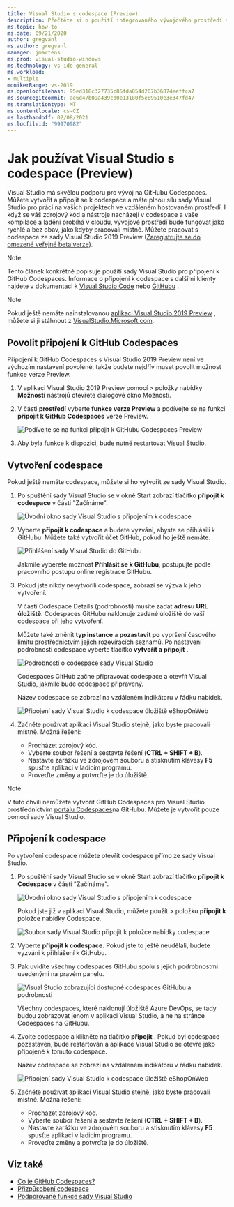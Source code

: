 ```yaml
---
title: Visual Studio s codespace (Preview)
description: Přečtěte si o použití integrovaného vývojového prostředí sady Visual Studio s GitHubem Codespaces for Windows.
ms.topic: how-to
ms.date: 09/21/2020
author: gregvanl
ms.author: gregvanl
manager: jmartens
ms.prod: visual-studio-windows
ms.technology: vs-ide-general
ms.workload:
- multiple
monikerRange: vs-2019
ms.openlocfilehash: 95ed318c327735c85fda854d207b36874eeffca7
ms.sourcegitcommit: ae6d47b09a439cd0e13180f5e89510e3e347fd47
ms.translationtype: MT
ms.contentlocale: cs-CZ
ms.lasthandoff: 02/08/2021
ms.locfileid: "99970982"
---
```

# <a name="how-to-use-visual-studio-with-a-codespace-preview"></a>Jak používat Visual Studio s codespace (Preview)

Visual Studio má skvělou podporu pro vývoj na GitHubu Codespaces. Můžete vytvořit a připojit se k codespace a máte plnou sílu sady Visual Studio pro práci na vašich projektech ve vzdáleném hostovaném prostředí. I když se váš zdrojový kód a nástroje nacházejí v codespace a vaše kompilace a ladění probíhá v cloudu, vývojové prostředí bude fungovat jako rychlé a bez obav, jako kdyby pracovali místně. Můžete pracovat s codespace ze sady Visual Studio 2019 Preview ([Zaregistrujte se do omezené veřejné beta verze](https://github.com/features/codespaces/signup-vs)).

> [!NOTE]
> Tento článek konkrétně popisuje použití sady Visual Studio pro připojení k GitHub Codespaces. Informace o připojení k codespace s dalšími klienty najdete v dokumentaci k [Visual Studio Code](https://docs.github.com/github/developing-online-with-codespaces/connecting-to-your-codespace-from-visual-studio-code) nebo [GitHubu](https://docs.github.com/github/developing-online-with-codespaces/developing-in-a-codespace) .

> [!NOTE]
> Pokud ještě nemáte nainstalovanou [aplikaci Visual Studio 2019 Preview](https://aka.ms/vspreview) , můžete si ji stáhnout z [VisualStudio.Microsoft.com](https://aka.ms/vspreview).

## <a name="enable-connect-to-github-codespaces"></a>Povolit připojení k GitHub Codespaces

Připojení k GitHub Codespaces s Visual Studio 2019 Preview není ve výchozím nastavení povolené, takže budete nejdřív muset povolit možnost funkce verze Preview.

1. V aplikaci Visual Studio 2019 Preview pomocí   >  položky nabídky **Možnosti** nástrojů otevřete dialogové okno Možnosti.

2. V části **prostředí** vyberte **funkce verze Preview** a podívejte se na funkci **připojit k GitHub Codespaces** verze Preview.

   ![Podívejte se na funkci připojit k GitHubu Codespaces Preview](media/connect-to-github-codespaces-preview-feature.png)

3. Aby byla funkce k dispozici, bude nutné restartovat Visual Studio.

## <a name="create-a-codespace"></a>Vytvoření codespace

Pokud ještě nemáte codespace, můžete si ho vytvořit ze sady Visual Studio.

1. Po spuštění sady Visual Studio se v okně Start zobrazí tlačítko **připojit k codespace** v části "Začínáme".

   ![Úvodní okno sady Visual Studio s připojením k codespace](media/visual-studio-start-window.png)

2. Vyberte **připojit k codespace** a budete vyzváni, abyste se přihlásili k GitHubu. Můžete také vytvořit účet GitHub, pokud ho ještě nemáte.

   ![Přihlášení sady Visual Studio do GitHubu](media/visual-studio-sign-in-to-github.png)

   Jakmile vyberete možnost **Přihlásit se k GitHubu**, postupujte podle pracovního postupu online registrace GitHubu.

3. Pokud jste nikdy nevytvořili codespace, zobrazí se výzva k jeho vytvoření.

   V části Codespace Details (podrobnosti) musíte zadat **adresu URL úložiště**. Codespaces GitHubu naklonuje zadané úložiště do vaší codespace při jeho vytvoření.

   Můžete také změnit **typ instance** a **pozastavit po** vypršení časového limitu prostřednictvím jejich rozevíracích seznamů. Po nastavení podrobností codespace vyberte tlačítko **vytvořit a připojit** .

   ![Podrobnosti o codespace sady Visual Studio](media/visual-studio-codespace-details.png)

   Codespaces GitHub začne připravovat codespace a otevřít Visual Studio, jakmile bude codespace připravený.

   Název codespace se zobrazí na vzdáleném indikátoru v řádku nabídek.

   ![Připojení sady Visual Studio k codespace úložiště eShopOnWeb](media/visual-studio-eshoponweb-codespace.png)

4. Začněte používat aplikaci Visual Studio stejně, jako byste pracovali místně. Možná řešení:

   * Procházet zdrojový kód.
   * Vyberte soubor řešení a sestavte řešení (**CTRL + SHIFT + B**).
   * Nastavte zarážku ve zdrojovém souboru a stisknutím klávesy **F5** spusťte aplikaci v ladicím programu.
   * Proveďte změny a potvrďte je do úložiště.   

> [!NOTE]
> V tuto chvíli nemůžete vytvořit GitHub Codespaces pro Visual Studio prostřednictvím [portálu Codespaces](https://github.com/codespaces)na GitHubu. Můžete je vytvořit pouze pomocí sady Visual Studio.

## <a name="connect-to-a-codespace"></a>Připojení k codespace

Po vytvoření codespace můžete otevřít codespace přímo ze sady Visual Studio.

1. Po spuštění sady Visual Studio se v okně Start zobrazí tlačítko **připojit k Codespace** v části "Začínáme".

   ![Úvodní okno sady Visual Studio s připojením k codespace](media/visual-studio-start-window.png)

   Pokud jste již v aplikaci Visual Studio, můžete použít   >  položku **připojit k** položce nabídky Codespace.

   ![Soubor sady Visual Studio připojit k položce nabídky codespace](media/visual-studio-file-connect-to-codespace.png)

2. Vyberte **připojit k codespace**. Pokud jste to ještě neudělali, budete vyzváni k přihlášení k GitHubu.

3. Pak uvidíte všechny codespaces GitHubu spolu s jejich podrobnostmi uvedenými na pravém panelu.

   ![Visual Studio zobrazující dostupné codespaces GitHubu a podrobnosti](media/visual-studio-connect-codespace.png)

   Všechny codespaces, které naklonují úložiště Azure DevOps, se tady budou zobrazovat jenom v aplikaci Visual Studio, a ne na stránce Codespaces na GitHubu.

4. Zvolte codespace a klikněte na tlačítko **připojit** . Pokud byl codespace pozastaven, bude restartován a aplikace Visual Studio se otevře jako připojené k tomuto codespace.

   Název codespace se zobrazí na vzdáleném indikátoru v řádku nabídek.

   ![Připojení sady Visual Studio k codespace úložiště eShopOnWeb](media/visual-studio-eshoponweb-codespace.png)

5. Začněte používat aplikaci Visual Studio stejně, jako byste pracovali místně. Možná řešení:

   * Procházet zdrojový kód.
   * Vyberte soubor řešení a sestavte řešení (**CTRL + SHIFT + B**).
   * Nastavte zarážku ve zdrojovém souboru a stisknutím klávesy **F5** spusťte aplikaci v ladicím programu.
   * Proveďte změny a potvrďte je do úložiště.

<!-- TBD ## Suspend a codespace -->

<!-- TBD ## Disconnect from a codespace -->

## <a name="see-also"></a>Viz také

* [Co je GitHub Codespaces?](codespaces-overview.md)
* [Přizpůsobení codespace](customize-codespaces.md)
* [Podporované funkce sady Visual Studio](supported-features-codespaces.md)
